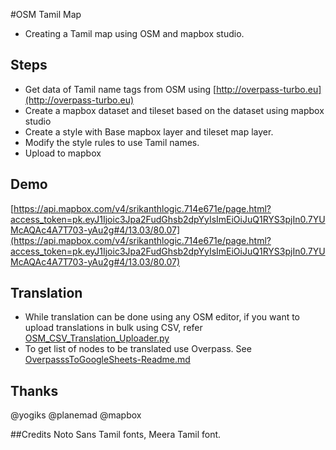 #OSM Tamil Map 

* Creating a Tamil map using OSM and mapbox studio.

## Steps
* Get data of Tamil name tags from OSM using [http://overpass-turbo.eu](http://overpass-turbo.eu)
* Create a mapbox dataset and tileset based on the dataset using mapbox studio
* Create a style with Base mapbox layer and tileset map layer.
* Modify the style rules to use Tamil names.
* Upload to mapbox

## Demo
[https://api.mapbox.com/v4/srikanthlogic.714e671e/page.html?access_token=pk.eyJ1Ijoic3Jpa2FudGhsb2dpYyIsImEiOiJuQ1RYS3pjIn0.7YUMcAQAc4A7T703-yAu2g#4/13.03/80.07](https://api.mapbox.com/v4/srikanthlogic.714e671e/page.html?access_token=pk.eyJ1Ijoic3Jpa2FudGhsb2dpYyIsImEiOiJuQ1RYS3pjIn0.7YUMcAQAc4A7T703-yAu2g#4/13.03/80.07)

## Translation
* While translation can be done using any OSM editor, if you want to upload translations in bulk using CSV, refer [OSM_CSV_Translation_Uploader.py](OSM_CSV_Translation_Uploader.py)
* To get list of nodes to be translated use Overpass. See [OverpasssToGoogleSheets-Readme.md](OverpasssToGoogleSheets-Readme.md)

## Thanks
@yogiks @planemad @mapbox

##Credits
Noto Sans Tamil fonts, Meera Tamil font.
